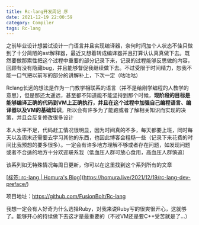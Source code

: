 ```yaml
---
title: Rc-lang开发周记 序
date: 2021-12-19 22:00:59
category: Compiler
tags: Rc-lang
---
```


之前毕业设计想尝试设计一门语言并且实现编译器，奈何时间加个人状态不佳只做到了十分简陋的ast解释器，最近又想着转成编译器并且打算认认真真做下去。既然要做那索性把这个过程中重要的部分记录下来，记录的过程能够反思做的内容，回顾有没有隐藏bug，并且能够督促我继续做下去。不过受限于时间精力，恕我不能一口气把以前写的部分的讲解补上，下次一定（咕咕咕）

Rclang长远的想法是作为一门教学相联系的语言（并不是给刚学编程的人教学的意思），但是那还太遥远，甚至都不知道能不能坚持到那个时候，**现阶段的目标是能够编译正确的代码到VM上正确执行，并且在这个过程中加强自己编程语言、编译器以及VM的基础知识**。所以会有许多为了能跑或者了解相关知识而实现的决策，并且会反复修改很多设计

本人水平不足，代码赶工情况很明显，因为时间真的不多，每天都要上班，同时每天以及周末还需要去学习其他的东西，也因此博客会粗糙一些（记录下来花费的时间比我预想的要多很多）。一定会有许多地方理解不够或者存在问题，如发现问题或者不合适的地方十分欢迎联系我（低血压人群可放心食用，高血压人群慎追）

该系列如无特殊情况每周日更新，你可以在这里找到这个系列所有的文章

[[标签: rc-lang | Homura's Blog](https://homura.live/tags/rc-lang/)](https://homura.live/2021/12/19/rc-lang-dev-preface/)

项目地址：https://github.com/FusionBolt/Rc-lang

我想一定会有人好奇为什么选择Ruby，对我来说Ruby写的很爽很开心，这就够了。能够开心的持续做下去这才是最重要的（不过VM还是要C++受苦就是了...）

